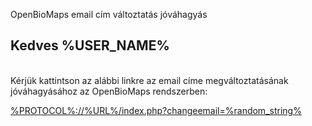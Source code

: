 OpenBioMaps email cím változtatás jóváhagyás
## Kedves %USER_NAME%

\
Kérjük kattintson az alábbi linkre az email címe megváltoztatásának jóváhagyásához az OpenBioMaps rendszerben:

[%PROTOCOL%://%URL%/index.php?changeemail](http://milvus.openbiomaps.org/projects/teszt/%PROTOCOL%://%URL%/index.php?drop_my_profile=%random_string%)[=%random_string%](http://milvus.openbiomaps.org/projects/teszt/%PROTOCOL%://%URL%/index.php?changeemail=%random_string%)
